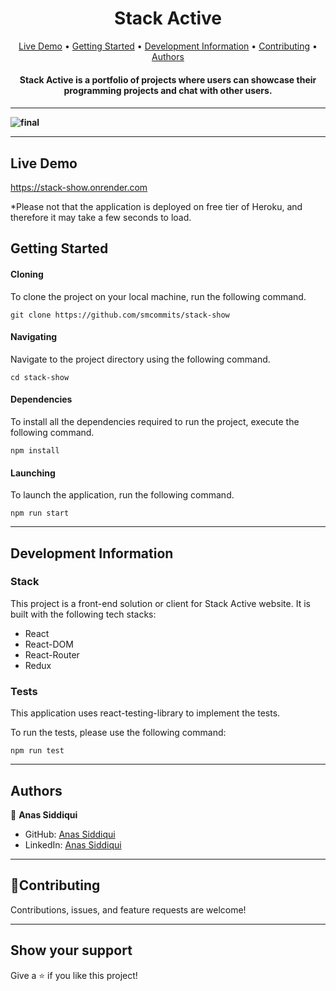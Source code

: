 
<h1 align="center">Stack Active</h1>
      
<p align="center">
  <a href="https://stackactive.herokuapp.com/" targer="_blank">Live Demo</a> •
  <a href="#getting-started">Getting Started</a> •
  <a href="#development-information">Development Information</a> •
  <a href="#contributing">Contributing</a> •
  <a href="#authors">Authors</a> 
</p>

<h4 align="center">Stack Active is a portfolio of projects where users can showcase their programming projects and chat with other users.<h4>
<hr>

![final](https://user-images.githubusercontent.com/59168430/131041736-5061eb5a-39c5-4ada-b07f-228153a8123c.png)


<hr>

## Live Demo
https://stack-show.onrender.com

*Please not that the application is deployed on free tier of Heroku, and therefore it may take a few seconds to load. 

## Getting Started

#### Cloning

To clone the project on your local machine, run the following command. 

```
git clone https://github.com/smcommits/stack-show
```

#### Navigating

Navigate to the project directory using the following command.

```
cd stack-show
```

#### Dependencies 

To install all the dependencies required to run the project, execute the following command. 

```
npm install
```
#### Launching

To launch the application, run the following command. 

```
npm run start
```

<hr>

## Development Information

### Stack

This project is a front-end solution or client for Stack Active website. It is built with the following tech stacks:

- React
- React-DOM
- React-Router
- Redux 

### Tests

This application uses react-testing-library to implement the tests. 

To run the tests, please use the following command:
```
npm run test
```

<hr>

## Authors

👤 **Anas Siddiqui**

- GitHub: [Anas Siddiqui](https://github.com/smcommits)
- LinkedIn: [Anas Siddiqui](www.linkedin.com/in/sm-anas)

<hr>

## 🤝Contributing

Contributions, issues, and feature requests are welcome!

<hr>

## Show your support

Give a ⭐️ if you like this project!
   
